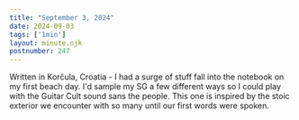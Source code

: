 ```yaml
---
title: "September 3, 2024"
date: 2024-09-03
tags: ['1min']
layout: minute.njk
postnumber: 247
---	
```


Written in Korčula, Croatia - I had a surge of stuff fall into the notebook on my first beach day. I'd sample my SG a few different ways so I could play with the Guitar Cult sound sans the people. This one is inspired by the stoic exterior we encounter with so many until our first words were spoken. 